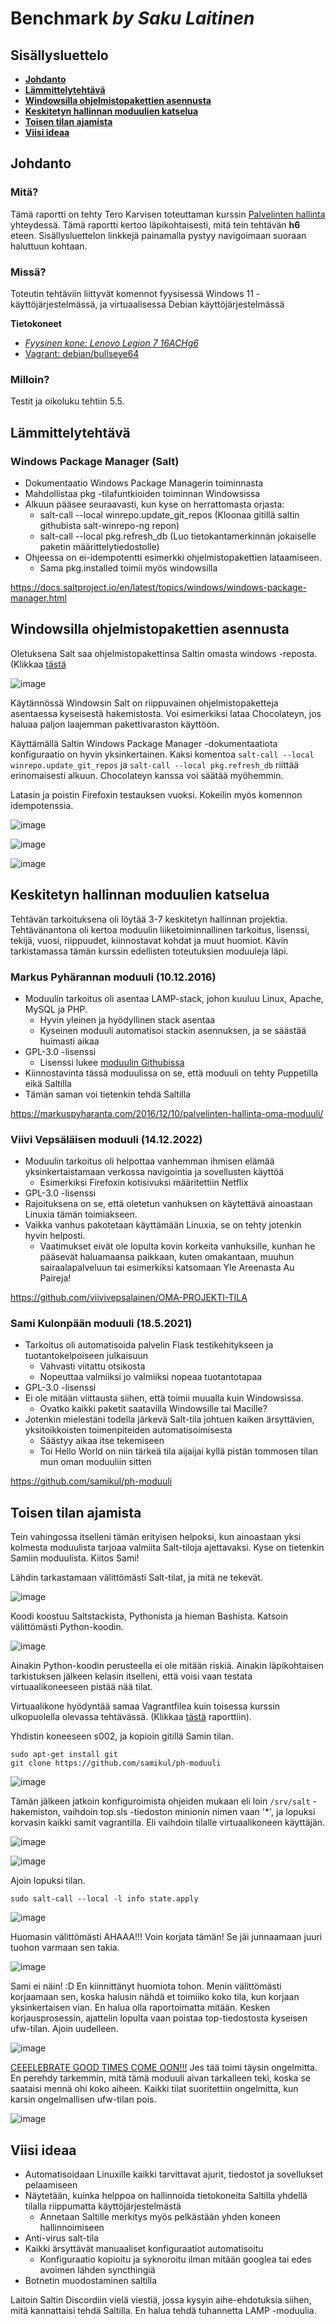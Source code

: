# Benchmark *by Saku Laitinen*

## Sisällysluettelo

- **[Johdanto](https://github.com/KebabGarva/Linux-palvelinten-hallinta-bgu248/blob/main/h6.md#Johdanto)**
- **[Lämmittelytehtävä](https://github.com/KebabGarva/Linux-palvelinten-hallinta-bgu248/blob/main/h6.md#Lämmittelytehtävä)**
- **[Windowsilla ohjelmistopakettien asennusta](https://github.com/KebabGarva/Linux-palvelinten-hallinta-bgu248/blob/main/h6.md#windowsilla-ohjelmistopakettien-asennusta)**
- **[Keskitetyn hallinnan moduulien katselua](https://github.com/KebabGarva/Linux-palvelinten-hallinta-bgu248/blob/main/h6.md#keskitetyn-hallinnan-moduulien-katselua)**
- **[Toisen tilan ajamista](https://github.com/KebabGarva/Linux-palvelinten-hallinta-bgu248/blob/main/h6.md#toisen-tilan-ajamista)**
- **[Viisi ideaa](https://github.com/KebabGarva/Linux-palvelinten-hallinta-bgu248/blob/main/h6.md#viisi-ideaa)**


## Johdanto

### Mitä?

Tämä raportti on tehty Tero Karvisen toteuttaman kurssin [Palvelinten hallinta](https://terokarvinen.com/2024/configuration-management-2024-spring/) yhteydessä. Tämä raportti kertoo läpikohtaisesti, mitä tein tehtävän **h6** eteen. Sisällysluettelon linkkejä painamalla pystyy navigoimaan suoraan haluttuun kohtaan.

### Missä?

Toteutin tehtäviin liittyvät komennot fyysisessä Windows 11 -käyttöjärjestelmässä, ja virtuaalisessa Debian käyttöjärjestelmässä

**Tietokoneet**

- [*Fyysinen kone: Lenovo Legion 7 16ACHg6*](https://nanoreview.net/en/laptop/lenovo-legion-7-2021-amd?m=c.1_g.3_r.3_s.3)
- [Vagrant: debian/bullseye64](https://app.vagrantup.com/debian/boxes/bullseye64)

### Milloin?

Testit ja oikoluku tehtiin 5.5.

## Lämmittelytehtävä

### Windows Package Manager (Salt)

- Dokumentaatio Windows Package Managerin toiminnasta
- Mahdollistaa pkg -tilafuntkioiden toiminnan Windowsissa
- Alkuun pääsee seuraavasti, kun kyse on herrattomasta orjasta:
  - salt-call --local winrepo.update_git_repos (Kloonaa gitillä saltin githubista salt-winrepo-ng repon)
  - salt-call --local pkg.refresh_db (Luo tietokantamerkinnän jokaiselle paketin määrittelytiedostolle)
- Ohjeessa on ei-idempotentti esimerkki ohjelmistopakettien lataamiseen.
  - Sama pkg.installed toimii myös windowsilla
 
https://docs.saltproject.io/en/latest/topics/windows/windows-package-manager.html

## Windowsilla ohjelmistopakettien asennusta

Oletuksena Salt saa ohjelmistopakettinsa Saltin omasta windows -reposta. (Klikkaa [tästä](https://github.com/saltstack/salt-winrepo-ng)

![image](https://github.com/KebabGarva/Linux-palvelinten-hallinta-bgu248/assets/89390996/1885eba0-2fe9-43cf-a500-9568d2881b5c)

Käytännössä Windowsin Salt on riippuvainen ohjelmistopaketteja asentaessa kyseisestä hakemistosta. Voi esimerkiksi lataa Chocolateyn, jos haluaa paljon laajemman pakettivaraston käyttöön. 

Käyttämällä Saltin Windows Package Manager -dokumentaatiota konfiguraatio on hyvin yksinkertainen. Kaksi komentoa `salt-call --local winrepo.update_git_repos` ja `salt-call --local pkg.refresh_db` riittää erinomaisesti alkuun. Chocolateyn kanssa voi säätää myöhemmin.

Latasin ja poistin Firefoxin testauksen vuoksi. Kokeilin myös komennon idempotenssia.

![image](https://github.com/KebabGarva/Linux-palvelinten-hallinta-bgu248/assets/89390996/e9231e08-060d-4da1-84d4-5fd51b9c6b0d)

![image](https://github.com/KebabGarva/Linux-palvelinten-hallinta-bgu248/assets/89390996/9fb37f0c-4003-4729-b03b-11f0e8c52215)

![image](https://github.com/KebabGarva/Linux-palvelinten-hallinta-bgu248/assets/89390996/8e8273b8-8f79-4f0e-8fe2-1c92c6e22c9b)

## Keskitetyn hallinnan moduulien katselua

Tehtävän tarkoituksena oli löytää 3-7 keskitetyn hallinnan projektia. Tehtävänantona oli kertoa moduulin liiketoiminnallinen tarkoitus, lisenssi, tekijä, vuosi, riippuudet, kiinnostavat kohdat ja muut huomiot. Kävin tarkistamassa tämän kurssin edellisten toteutuksien moduuleja läpi.

### Markus Pyhärannan moduuli (10.12.2016)

- Moduulin tarkoitus oli asentaa LAMP-stack, johon kuuluu Linux, Apache, MySQL ja PHP.
  - Hyvin yleinen ja hyödyllinen stack asentaa
  - Kyseinen moduuli automatisoi stackin asennuksen, ja se säästää huimasti aikaa
- GPL-3.0 -lisenssi
  - Lisenssi lukee [moduulin Githubissa](https://github.com/PyhaMarkus/puppet-lamp-module)
- Kiinnostavinta tässä moduulissa on se, että moduuli on tehty Puppetilla eikä Saltilla
- Tämän saman voi tietenkin tehdä Saltilla

https://markuspyharanta.com/2016/12/10/palvelinten-hallinta-oma-moduuli/


### Viivi Vepsäläisen moduuli (14.12.2022)

- Moduulin tarkoitus oli helpottaa vanhemman ihmisen elämää yksinkertaistamaan verkossa navigointia ja sovellusten käyttöä
  - Esimerkiksi Firefoxin kotisivuksi määritettiin Netflix
- GPL-3.0 -lisenssi
- Rajoituksena on se, että oletetun vanhuksen on käytettävä ainoastaan Linuxia tämän toimiakseen.
- Vaikka vanhus pakotetaan käyttämään Linuxia, se on tehty jotenkin hyvin helposti.
  - Vaatimukset eivät ole lopulta kovin korkeita vanhuksille, kunhan he pääsevät haluamaansa paikkaan, kuten omakantaan, muuhun sairaalapalveluun tai esimerkiksi katsomaan Yle Areenasta Au Paireja!
 
https://github.com/viivivepsalainen/OMA-PROJEKTI-TILA 

### Sami Kulonpään moduuli (18.5.2021)

- Tarkoitus oli automatisoida palvelin Flask testikehitykseen ja tuotantokelpoiseen julkaisuun
  - Vahvasti viitattu otsikosta
  - Nopeuttaa valmiiksi jo valmiiksi nopeaa tuotantotapaa
- GPL-3.0 -lisenssi
- Ei ole mitään viittausta siihen, että toimii muualla kuin Windowsissa.
  - Ovatko kaikki paketit saatavilla Windowsille tai Macille?
- Jotenkin mielestäni todella järkevä Salt-tila johtuen kaiken ärsyttävien, yksitoikkoisten toimenpiteiden automatisoimisesta
  - Säästyy aikaa itse tekemiseen
  - Toi Hello World on niin tärkeä tila aijaijai kyllä pistän tommosen tilan mun oman moduuliin sitten
 
https://github.com/samikul/ph-moduuli

## Toisen tilan ajamista

Tein vahingossa itselleni tämän erityisen helpoksi, kun ainoastaan yksi kolmesta moduulista tarjoaa valmiita Salt-tiloja ajettavaksi. Kyse on tietenkin Samiin moduulista. Kiitos Sami!

Lähdin tarkastamaan välittömästi Salt-tilat, ja mitä ne tekevät.

![image](https://github.com/KebabGarva/Linux-palvelinten-hallinta-bgu248/assets/89390996/f44ad52c-3bd4-4e36-a088-7ce60cc26e1b)

Koodi koostuu Saltstackista, Pythonista ja hieman Bashista. Katsoin välittömästi Python-koodin.

![image](https://github.com/KebabGarva/Linux-palvelinten-hallinta-bgu248/assets/89390996/51d99b17-44ee-45c2-a79a-64b2414ab844)

Ainakin Python-koodin perusteella ei ole mitään riskiä. Ainakin läpikohtaisen tarkistuksen jälkeen kelasin itselleni, että voisi vaan testata virtuaalikoneeseen pistää nää tilat. 

Virtuaalikone hyödyntää samaa Vagrantfilea kuin toisessa kurssin ulkopuolella olevassa tehtävässä. (Klikkaa [tästä](https://github.com/KebabGarva/Tunkeutumistestaus2024-bgu248/blob/main/h5.md) raporttiin).

Yhdistin koneeseen s002, ja kopioin gitillä Samin tilan.

```
sudo apt-get install git
git clone https://github.com/samikul/ph-moduuli
```

![image](https://github.com/KebabGarva/Linux-palvelinten-hallinta-bgu248/assets/89390996/d2d9341c-7160-4230-b6eb-c33efd9b67b3)

Tämän jälkeen jatkoin konfiguroimista ohjeiden mukaan eli loin `/srv/salt` -hakemiston, vaihdoin top.sls -tiedoston minionin nimen vaan '*', ja lopuksi korvasin kaikki samit vagrantilla. Eli vaihdoin tilalle virtuaalikoneen käyttäjän.


![image](https://github.com/KebabGarva/Linux-palvelinten-hallinta-bgu248/assets/89390996/9e44311e-5e7b-4b7b-b95a-86e665614bd2)

![image](https://github.com/KebabGarva/Linux-palvelinten-hallinta-bgu248/assets/89390996/f597b83c-5eb2-4f2d-8abb-b66db1398418)

Ajoin lopuksi tilan.

```
sudo salt-call --local -l info state.apply
```

![image](https://github.com/KebabGarva/Linux-palvelinten-hallinta-bgu248/assets/89390996/95af21a7-e152-4f89-a491-36a13705dea3)

Huomasin välittömästi AHAAA!!! Voin korjata tämän! Se jäi junnaamaan juuri tuohon varmaan sen takia. 

![image](https://github.com/KebabGarva/Linux-palvelinten-hallinta-bgu248/assets/89390996/62f063cd-d980-4bf6-8093-a3b224ae4103)

Sami ei näin! :D En kiinnittänyt huomiota tohon. Menin välittömästi korjaamaan sen, koska halusin nähdä et toimiiko koko tila, kun korjaan yksinkertaisen vian. En halua olla raportoimatta mitään. Kesken korjausprosessin, ajattelin lopulta vaan poistaa top-tiedostosta kyseisen ufw-tilan. Ajoin uudelleen.

![image](https://github.com/KebabGarva/Linux-palvelinten-hallinta-bgu248/assets/89390996/ad72e7dd-b90b-428f-b125-3fe696c9d51b)


[CEEELEBRATE GOOD TIMES COME OON!!!](https://www.youtube.com/watch?v=3GwjfUFyY6M) Jes tää toimi täysin ongelmitta. En perehdy tarkemmin, mitä tämä moduuli aivan tarkalleen teki, koska se saataisi mennä ohi koko aiheen. Kaikki tilat suoritettiin ongelmitta, kun karsin ongelmallisen ufw-tilan pois.

![image](https://github.com/KebabGarva/Linux-palvelinten-hallinta-bgu248/assets/89390996/4d350b94-191a-4f3a-9c30-af2a70b356ca)


## Viisi ideaa

- Automatisoidaan Linuxille kaikki tarvittavat ajurit, tiedostot ja sovellukset pelaamiseen
- Näytetään, kuinka helppoa on hallinnoida tietokoneita Saltilla yhdellä tilalla riippumatta käyttöjärjestelmästä
  - Annetaan Saltille merkitys myös pelkästään yhden koneen hallinnoimiseen
- Anti-virus salt-tila
- Kaikki ärsyttävät manuaaliset konfiguraatiot automatisoitu
  - Konfiguraatio kopioitu ja syknoroitu ilman mitään googlea tai edes avoimen lähden syncthingiä
- Botnetin muodostaminen saltilla

Laitoin Saltin Discordiin vielä viestiä, jossa kysyin aihe-ehdotuksia siihen, mitä kannattaisi tehdä Saltilla. En halua tehdä tuhannetta LAMP -moduulia.










